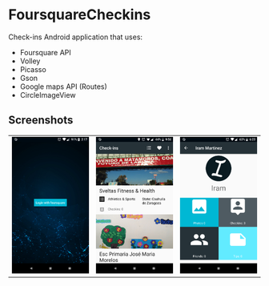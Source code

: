 # FoursquareCheckins
Check-ins Android application that uses:

- Foursquare API
- Volley
- Picasso
- Gson
- Google maps API (Routes)
- CircleImageView

## Screenshots

|   |   |   |
|---|---|---|
|![Screenshot00](https://github.com/IramML/Check-insFoursquare/blob/master/Images/Screenshot00.png) |![Screenshot01](https://github.com/IramML/Check-insFoursquare/blob/master/Images/Screenshot01.png)|![Screenshot02](https://github.com/IramML/Check-insFoursquare/blob/master/Images/Screenshot02.png)|
